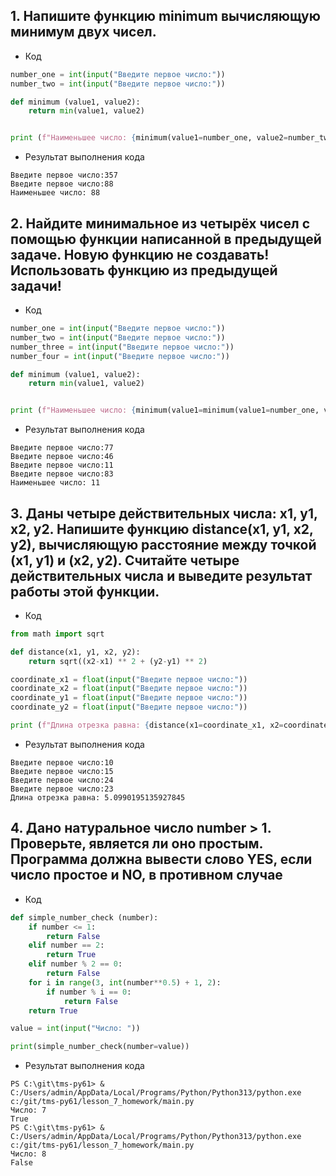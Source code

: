 ## 1. Напишите функцию minimum вычисляющую минимум двух чисел.

- Код 
```python
number_one = int(input("Введите первое число:"))
number_two = int(input("Введите первое число:"))

def minimum (value1, value2):
    return min(value1, value2)


print (f"Наименьшее число: {minimum(value1=number_one, value2=number_two)}")
```
- Результат выполнения кода 
```console
Введите первое число:357
Введите первое число:88
Наименьшее число: 88
```

## 2. Найдите минимальное из четырёх чисел с помощью функции написанной в предыдущей  задаче. Новую функцию не создавать! Использовать функцию из предыдущей задачи!

- Код 
```python
number_one = int(input("Введите первое число:"))
number_two = int(input("Введите первое число:"))
number_three = int(input("Введите первое число:"))
number_four = int(input("Введите первое число:"))

def minimum (value1, value2):
    return min(value1, value2)


print (f"Наименьшее число: {minimum(value1=minimum(value1=number_one, value2=number_two), value2=minimum(value1=number_three, value2=number_four))}")
```
- Результат выполнения кода 
```console
Введите первое число:77
Введите первое число:46
Введите первое число:11
Введите первое число:83
Наименьшее число: 11
```

## 3. Даны четыре действительных числа: x1, y1, x2, y2. Напишите функцию distance(x1, y1, x2, y2), вычисляющую расстояние между точкой (x1, y1) и (x2, y2). Считайте четыре действительных числа и выведите результат работы этой функции.

- Код 
```python
from math import sqrt

def distance(x1, y1, x2, y2):
    return sqrt((x2-x1) ** 2 + (y2-y1) ** 2)

coordinate_x1 = float(input("Введите первое число:"))
coordinate_x2 = float(input("Введите первое число:"))
coordinate_y1 = float(input("Введите первое число:"))
coordinate_y2 = float(input("Введите первое число:"))

print (f"Длина отрезка равна: {distance(x1=coordinate_x1, x2=coordinate_x2, y1=coordinate_y1, y2=coordinate_y2)}")
```
- Результат выполнения кода 
```console
Введите первое число:10
Введите первое число:15
Введите первое число:24
Введите первое число:23
Длина отрезка равна: 5.0990195135927845
```

## 4. Дано натуральное число number > 1. Проверьте, является ли оно простым. Программа должна вывести слово YES, если число простое и NO, в противном случае

- Код 
```python
def simple_number_check (number):
    if number <= 1:
        return False
    elif number == 2:
        return True
    elif number % 2 == 0:
        return False
    for i in range(3, int(number**0.5) + 1, 2):  
        if number % i == 0: 
            return False
    return True

value = int(input("Число: "))

print(simple_number_check(number=value))
```
- Результат выполнения кода 
```console
PS C:\git\tms-py61> & C:/Users/admin/AppData/Local/Programs/Python/Python313/python.exe c:/git/tms-py61/lesson_7_homework/main.py
Число: 7
True
PS C:\git\tms-py61> & C:/Users/admin/AppData/Local/Programs/Python/Python313/python.exe c:/git/tms-py61/lesson_7_homework/main.py
Число: 8
False
```